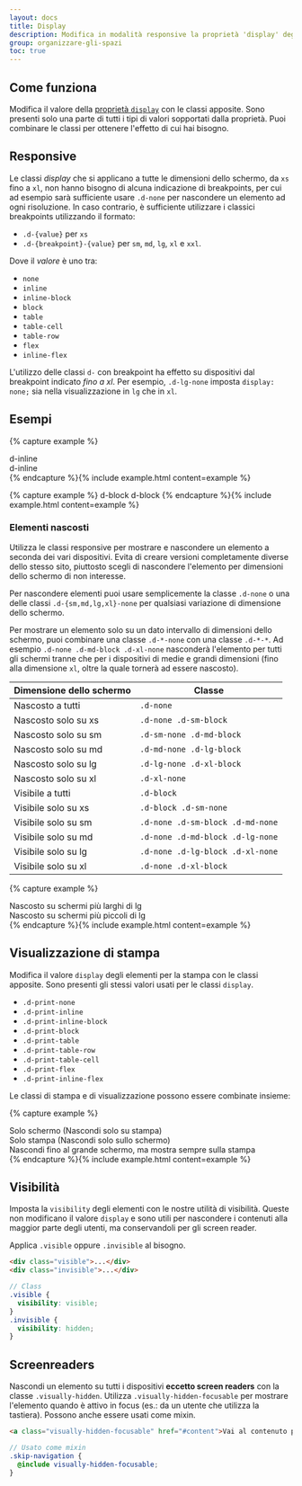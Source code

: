 ```yaml
---
layout: docs
title: Display
description: Modifica in modalità responsive la proprietà 'display' degli elementi con le classi apposite. Puoi gestire anche gli elementi per ottimizzare la visualizzazione per la stampa.
group: organizzare-gli-spazi
toc: true
---
```


## Come funziona

Modifica il valore della [proprietà `display`](https://developer.mozilla.org/en-US/docs/Web/CSS/display) con le classi apposite.
Sono presenti solo una parte di tutti i tipi di valori sopportati dalla proprietà. Puoi combinare le classi per ottenere l'effetto di cui hai bisogno.

## Responsive

Le classi _display_ che si applicano a tutte le dimensioni dello schermo, da `xs` fino a `xl`, non hanno bisogno di alcuna
indicazione di breakpoints, per cui ad esempio sarà sufficiente usare `.d-none` per nascondere un elemento ad ogni risoluzione.
In caso contrario, è sufficiente utilizzare i classici breakpoints utilizzando il formato:

- `.d-{value}` per `xs`
- `.d-{breakpoint}-{value}` per `sm`, `md`, `lg`, `xl` e `xxl`.

Dove il _valore_ è uno tra:

- `none`
- `inline`
- `inline-block`
- `block`
- `table`
- `table-cell`
- `table-row`
- `flex`
- `inline-flex`

L'utilizzo delle classi `d-` con breakpoint ha effetto su dispositivi dal breakpoint indicato _fino a xl_.
Per esempio, `.d-lg-none` imposta `display: none;` sia nella visualizzazione in `lg` che in `xl`.

## Esempi

{% capture example %}

<div class="d-inline p-2 bg-primary text-white">d-inline</div>
<div class="d-inline p-2 bg-dark text-white">d-inline</div>
{% endcapture %}{% include example.html content=example %}

{% capture example %}
<span class="d-block p-2 bg-primary text-white">d-block</span>
<span class="d-block p-2 bg-dark text-white">d-block</span>
{% endcapture %}{% include example.html content=example %}

### Elementi nascosti

Utilizza le classi responsive per mostrare e nascondere un elemento a seconda dei vari dispositivi. Evita di creare
versioni completamente diverse dello stesso sito, piuttosto scegli di nascondere l'elemento per dimensioni dello
schermo di non interesse.

Per nascondere elementi puoi usare semplicemente la classe `.d-none` o una delle classi `.d-{sm,md,lg,xl}-none` per
qualsiasi variazione di dimensione dello schermo.

Per mostrare un elemento solo su un dato intervallo di dimensioni dello schermo, puoi combinare una classe `.d-*-none`
con una classe `.d-*-*`. Ad esempio `.d-none .d-md-block .d-xl-none` nasconderà l'elemento per tutti gli schermi tranne
che per i dispositivi di medie e grandi dimensioni (fino alla dimensione `xl`, oltre la quale tornerà ad essere
nascosto).

| Dimensione dello schermo | Classe                           |
| ------------------------ | -------------------------------- |
| Nascosto a tutti         | `.d-none`                        |
| Nascosto solo su xs      | `.d-none .d-sm-block`            |
| Nascosto solo su sm      | `.d-sm-none .d-md-block`         |
| Nascosto solo su md      | `.d-md-none .d-lg-block`         |
| Nascosto solo su lg      | `.d-lg-none .d-xl-block`         |
| Nascosto solo su xl      | `.d-xl-none`                     |
| Visibile a tutti         | `.d-block`                       |
| Visibile solo su xs      | `.d-block .d-sm-none`            |
| Visibile solo su sm      | `.d-none .d-sm-block .d-md-none` |
| Visibile solo su md      | `.d-none .d-md-block .d-lg-none` |
| Visibile solo su lg      | `.d-none .d-lg-block .d-xl-none` |
| Visibile solo su xl      | `.d-none .d-xl-block`            |

{% capture example %}

<div class="d-lg-none">Nascosto su schermi più larghi di lg</div>
<div class="d-none d-lg-block">Nascosto su schermi più piccoli di lg</div>
{% endcapture %}{% include example.html content=example %}

## Visualizzazione di stampa

Modifica il valore `display` degli elementi per la stampa con le classi apposite. Sono presenti gli stessi valori usati per le classi `display`.

- `.d-print-none`
- `.d-print-inline`
- `.d-print-inline-block`
- `.d-print-block`
- `.d-print-table`
- `.d-print-table-row`
- `.d-print-table-cell`
- `.d-print-flex`
- `.d-print-inline-flex`

Le classi di stampa e di visualizzazione possono essere combinate insieme:

{% capture example %}

<div class="d-print-none">Solo schermo (Nascondi solo su stampa)</div>
<div class="d-none d-print-block">Solo stampa (Nascondi solo sullo schermo)</div>
<div class="d-none d-lg-block d-print-block">Nascondi fino al grande schermo, ma mostra sempre sulla stampa</div>
{% endcapture %}{% include example.html content=example %}

## Visibilità

Imposta la `visibility` degli elementi con le nostre utilità di visibilità. Queste non modificano il valore `display`
e sono utili per nascondere i contenuti alla maggior parte degli utenti, ma conservandoli per gli screen reader.

Applica `.visible` oppure `.invisible` al bisogno.

```html
<div class="visible">...</div>
<div class="invisible">...</div>
```

```scss
// Class
.visible {
  visibility: visible;
}
.invisible {
  visibility: hidden;
}
```

## Screenreaders

Nascondi un elemento su tutti i dispositivi **eccetto screen readers** con la classe `.visually-hidden`. Utilizza `.visually-hidden-focusable` per mostrare l'elemento quando è attivo in focus (es.: da un utente che utilizza la tastiera). Possono anche essere usati come mixin.

```html
<a class="visually-hidden-focusable" href="#content">Vai al contenuto principale</a>
```

```scss
// Usato come mixin
.skip-navigation {
  @include visually-hidden-focusable;
}
```

